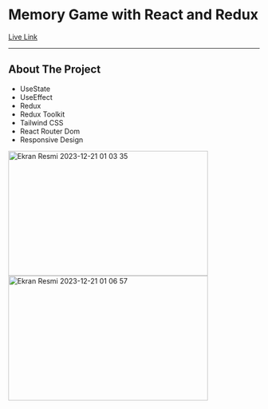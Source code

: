 <h1> Memory Game with React and Redux</h1>

<a href="https://memorygame-tg.netlify.app/" target="_blank" >Live Link</a>


<hr/>

<h2>About The Project</h2>

<ul>
  <li>UseState</li>
  <li>UseEffect</li>
  <li>Redux</li>
  <li>Redux Toolkit</li>
  <li>Tailwind CSS</li>
  <li>React Router Dom</li>
  <li>Responsive Design</li>
</ul>
<img width="400" height="250" alt="Ekran Resmi 2023-12-21 01 03 35" src="https://github.com/tugbagulertg/MemoryGame/assets/102370994/0bbcf98b-63a8-471c-89b5-f6e5b7ab35d0">

<img width="400" height="250" alt="Ekran Resmi 2023-12-21 01 06 57" src="https://github.com/tugbagulertg/MemoryGame/assets/102370994/a159ea2a-eb2e-49e7-bea6-d0632e2081ee">
